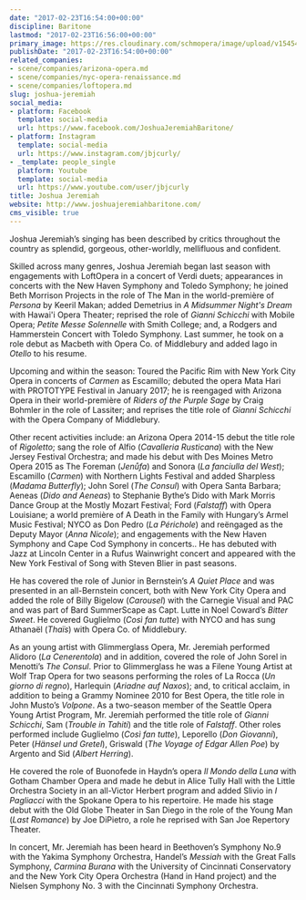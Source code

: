 ```yaml
---
date: "2017-02-23T16:54:00+00:00"
discipline: Baritone
lastmod: "2017-02-23T16:56:00+00:00"
primary_image: https://res.cloudinary.com/schmopera/image/upload/v1545409169/media/webhook-uploads/1487868597011/2017-02-23---Joshua_Jeremiah.jpg.jpg
publishDate: "2017-02-23T16:54:00+00:00"
related_companies:
- scene/companies/arizona-opera.md
- scene/companies/nyc-opera-renaissance.md
- scene/companies/loftopera.md
slug: joshua-jeremiah
social_media:
- platform: Facebook
  template: social-media
  url: https://www.facebook.com/JoshuaJeremiahBaritone/
- platform: Instagram
  template: social-media
  url: https://www.instagram.com/jbjcurly/
- _template: people_single
  platform: Youtube
  template: social-media
  url: https://www.youtube.com/user/jbjcurly
title: Joshua Jeremiah
website: http://www.joshuajeremiahbaritone.com/
cms_visible: true
---
```


Joshua Jeremiah’s singing has been described by critics throughout the country as splendid, gorgeous, other-worldly, mellifluous and confident.
 
Skilled across many genres, Joshua Jeremiah began last season with engagements with LoftOpera in a concert of Verdi duets; appearances in concerts with the New Haven Symphony and Toledo Symphony; he joined Beth Morrison Projects in the role of The Man in the world-première of *Persona* by Keeril Makan; added Demetrius in *A Midsummer Night's Dream* with Hawai'i Opera Theater; reprised the role of *Gianni Schicchi* with Mobile Opera; *Petite Messe Solennelle* with Smith College; and, a Rodgers and Hammerstein Concert with Toledo Symphony. Last summer, he took on a role debut as Macbeth with Opera Co. of Middlebury and added Iago in *Otello* to his resume.

Upcoming and within the season: Toured the Pacific Rim with New York City Opera in concerts of *Carmen* as Escamillo; debuted the opera Mata Hari with PROTOTYPE Festival in January 2017; he is reengaged with Arizona Opera in their world-première of *Riders of the Purple Sage* by Craig Bohmler in the role of Lassiter; and reprises the title role of *Gianni Schicchi* with the Opera Company of Middlebury.

Other recent activities include: an Arizona Opera 2014-15 debut the title role of *Rigoletto*; sang the role of Alfio (*Cavalleria Rusticana*) with the New Jersey Festival Orchestra; and made his debut with Des Moines Metro Opera 2015 as The Foreman (*Jenůfa*) and Sonora (*La fanciulla del West*); Escamillo (*Carmen*) with Northern Lights Festival and added Sharpless (*Madama Butterfly*); John Sorel (*The Consul*) with Opera Santa Barbara; Aeneas (*Dido and Aeneas*) to Stephanie Bythe’s Dido with Mark Morris Dance Group at the Mostly Mozart Festival; Ford (*Falstaff*) with Opera Louisiane; a world première of A Death in the Family with Hungary’s Armel Music Festival; NYCO as Don Pedro (*La Périchole*) and reëngaged as the Deputy Mayor (*Anna Nicole*); and engagements with the New Haven Symphony and Cape Cod Symphony in concerts.. He has debuted with Jazz at Lincoln Center in a Rufus Wainwright concert and appeared with the New York Festival of Song with Steven Blier in past seasons.

He has covered the role of Junior in Bernstein’s *A Quiet Place* and was presented in an all-Bernstein concert, both with New York City Opera and added the role of Billy Bigelow (*Carousel*) with the Carnegie Visual and PAC and was part of Bard SummerScape as Capt. Lutte in Noel Coward’s *Bitter Sweet*. He covered Guglielmo (*Così fan tutte*) with NYCO and has sung Athanaël (*Thaïs*) with Opera Co. of Middlebury. 

As an young artist with Glimmerglass Opera, Mr. Jeremiah performed Alidoro (*La Cenerentola*) and in addition, covered the role of John Sorel in Menotti’s *The Consul*. Prior to Glimmerglass he was a Filene Young Artist at Wolf Trap Opera for two seasons performing the roles of La Rocca (*Un giorno di regno*), Harlequin (*Ariadne auf Naxos*); and, to critical acclaim, in addition to being a Grammy Nominee 2010 for Best Opera, the title role in John Musto’s *Volpone*. As a two-season member of the Seattle Opera Young Artist Program, Mr. Jeremiah performed the title role of *Gianni Schicchi*, Sam (*Trouble in Tahiti*) and the title role of *Falstaff*. Other roles performed include Guglielmo (*Così fan tutte*), Leporello (*Don Giovanni*), Peter (*Hänsel und Gretel*), Griswald (*The Voyage of Edgar Allen Poe*) by Argento and Sid (*Albert Herring*). 

He covered the role of Buonofede in Haydn’s opera *Il Mondo della Luna* with Gotham Chamber Opera and made he debut in Alice Tully Hall with the Little Orchestra Society in an all-Victor Herbert program and added Slivio in *I Pagliacci* with the Spokane Opera to his repertoire. He made his stage debut with the Old Globe Theater in San Diego in the role of the Young Man (*Last Romance*) by Joe DiPietro, a role he reprised with San Joe Repertory Theater.
 
In concert, Mr. Jeremiah has been heard in Beethoven’s Symphony No.9 with the Yakima Symphony Orchestra, Handel’s *Messiah* with the Great Falls Symphony, *Carmina Burana* with the University of Cincinnati Conservatory and the New York City Opera Orchestra (Hand in Hand project) and the Nielsen Symphony No. 3 with the Cincinnati Symphony Orchestra. 
